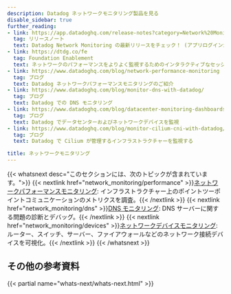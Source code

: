 ```yaml
---
description: Datadog ネットワークモニタリング製品を見る
disable_sidebar: true
further_reading:
- link: https://app.datadoghq.com/release-notes?category=Network%20Monitoring
  tag: リリースノート
  text: Datadog Network Monitoring の最新リリースをチェック！ (アプリログインが必要です)。
- link: https://dtdg.co/fe
  tag: Foundation Enablement
  text: ネットワークのパフォーマンスをよりよく監視するためのインタラクティブなセッションに参加できます
- link: https://www.datadoghq.com/blog/network-performance-monitoring
  tag: ブログ
  text: Datadog ネットワークパフォーマンスモニタリングのご紹介
- link: https://www.datadoghq.com/blog/monitor-dns-with-datadog/
  tag: ブログ
  text: Datadog での DNS モニタリング
- link: https://www.datadoghq.com/blog/datacenter-monitoring-dashboards/
  tag: ブログ
  text: Datadog でデータセンターおよびネットワークデバイスを監視
- link: https://www.datadoghq.com/blog/monitor-cilium-cni-with-datadog/
  tag: ブログ
  text: Datadog で Cilium が管理するインフラストラクチャーを監視する

title: ネットワークモニタリング
---
```


{{< whatsnext desc="このセクションには、次のトピックが含まれています。">}}
    {{< nextlink href="network_monitoring/performance" >}}<u>ネットワークパフォーマンスモニタリング</u>: インフラストラクチャー上のポイントツーポイントコミュニケーションのメトリクスを調査。{{< /nextlink >}}
    {{< nextlink href="network_monitoring/dns" >}}<u>DNS モニタリング</u>: DNS サーバーに関する問題の診断とデバッグ。{{< /nextlink >}}
    {{< nextlink href="network_monitoring/devices" >}}<u>ネットワークデバイスモニタリング</u>: ルーター、スイッチ、サーバー、ファイアウォールなどのネットワーク接続デバイスを可視化。{{< /nextlink >}}
{{< /whatsnext >}}

## その他の参考資料

{{< partial name="whats-next/whats-next.html" >}}
